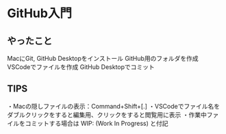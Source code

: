 # GitHub入門

## やったこと
MacにGit, GitHub Desktopをインストール
GitHub用のフォルダを作成
VSCodeでファイルを作成
GitHub Desktopでコミット

## TIPS
・Macの隠しファイルの表示：Command+Shift+[.]
・VSCodeでファイル名をダブルクリックをすると編集用、クリックをすると閲覧用に表示
・作業中ファイルをコミットする場合は WIP: (Work In Progress) と付記